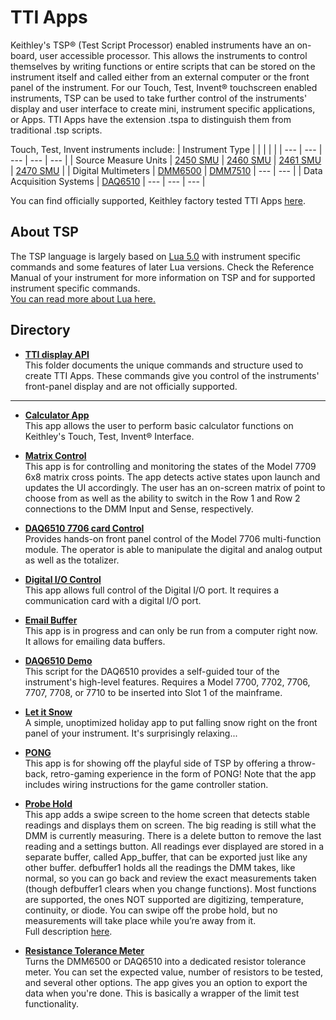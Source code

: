 # TTI Apps

Keithley's TSP&reg; (Test Script Processor) enabled instruments have an on-board, user accessible processor. This allows the instruments to control themselves by writing functions or entire scripts that can be stored on the instrument itself and called either from an external computer or the front panel of the instrument. For our Touch, Test, Invent&reg; touchscreen enabled instruments, TSP can be used to take further control of the instruments' display and user interface to create mini, instrument specific applications, or Apps. TTI Apps have the extension .tspa to distinguish them from traditional .tsp scripts.

Touch, Test, Invent instruments include:
| Instrument Type |  |  |  |  |
| --- | --- | --- | --- | --- |
| Source Measure Units | [2450 SMU](https://www.tek.com/en/products/keithley/source-measure-units/2400-graphical-series-sourcemeter) | [2460 SMU](https://www.tek.com/en/products/keithley/source-measure-units/2400-graphical-series-sourcemeter) | [2461 SMU](https://www.tek.com/en/products/keithley/source-measure-units/2400-graphical-series-sourcemeter) | [2470 SMU](https://www.tek.com/en/products/keithley/source-measure-units/2400-graphical-series-sourcemeter) |
| Digital Multimeters | [DMM6500](https://www.tek.com/en/products/keithley/digital-multimeter/dmm6500) | [DMM7510](https://www.tek.com/en/products/keithley/digital-multimeter/dmm7510) | --- | --- |
| Data Acquisition Systems | [DAQ6510](https://www.tek.com/en/products/keithley/digital-multimeter/keithley-daq6510) | --- | --- | --- |

You can find officially supported, Keithley factory tested TTI Apps [here](https://www.tek.com/keithley/tsp-applications-for-touch-test-invent-models).

## About TSP

The TSP language is largely based on [Lua 5.0](https://www.lua.org/manual/5.0/) with instrument specific commands and some features of later Lua versions. Check the Reference Manual of your instrument for more information on TSP and for supported instrument specific commands.  
[You can read more about Lua here.](https://www.lua.org/)

## Directory

[comment]: **[Title](./file.tspa)**  

* **[TTI display API](./TTI_Display_API/)**  
This folder documents the unique commands and structure used to create TTI Apps. These commands give you control of the instruments' front-panel display and are not officially supported.

--------

* **[Calculator App](./CalculatorApp.tspa)**  
This app allows the user to perform basic calculator functions on Keithley's Touch, Test, Invent® Interface.

* **[Matrix Control](./DAQ6510_MatrxCtrl.tspa)**  
This app is for controlling and monitoring the states of the Model 7709 6x8 matrix cross points. The app detects active states upon launch and updates the UI accordingly. The user has an on-screen matrix of point to choose from as well as the ability to switch in the Row 1 and Row 2 connections to the DMM Input and Sense, respectively. 

* **[DAQ6510 7706 card Control](./DAQ6510_MultiFuncCtrl.tspa)**  
Provides hands-on front panel control of the Model 7706 multi-function module. The operator is able to manipulate the digital and analog output as well as the totalizer.

* **[Digital I/O Control](./DIOControlFull.tspa)**  
This app allows full control of the Digital I/O port.  It requires a communication card with a digital I/O port.

* **[Email Buffer](./email.tspa)**  
This app is in progress and can only be run from a computer right now.  It allows for emailing data buffers.

* **[DAQ6510 Demo](./KE_DAQ6510_Demo.tsp)**  
This script for the DAQ6510 provides a self-guided tour of the instrument's high-level features. Requires a Model 7700, 7702, 7706, 7707, 7708, or 7710 to be inserted into Slot 1 of the mainframe. 

* **[Let it Snow](./let_it_snow.tspa)**  
A simple, unoptimized holiday app to put falling snow right on the front panel of your instrument. It's surprisingly relaxing...

* **[PONG](./Pong.tspa)**  
This app is for showing off the playful side of TSP by offering a throw-back, retro-gaming experience in the form of PONG! Note that the app includes wiring instructions for the game controller station. 

* **[Probe Hold](./Probe_Hold.tspa)**  
This app adds a swipe screen to the home screen that detects stable readings and displays them on screen. The big reading is still what the DMM is currently measuring. There is a delete button to remove the last reading and a settings button. All readings ever displayed are stored in a separate buffer, called App_buffer, that can be exported just like any other buffer. defbuffer1 holds all the readings the DMM takes, like normal, so you can go back and review the exact measurements taken (though defbuffer1 clears when you change functions). Most functions are supported, the ones NOT supported are digitizing, temperature, continuity, or diode. You can swipe off the probe hold, but no measurements will take place while you’re away from it.  
Full description [here](https://forum.tek.com/viewtopic.php?f=617&t=141115).

* **[Resistance Tolerance Meter](./Resistance_Tolerance_Meter.tspa)**  
Turns the DMM6500 or DAQ6510 into a dedicated resistor tolerance meter. You can set the expected value, number of resistors to be tested, and several other options. The app gives you an option to export the data when you're done. This is basically a wrapper of the limit test functionality.
